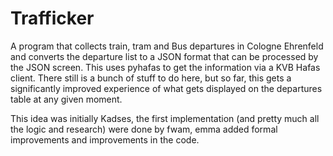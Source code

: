 # Trafficker
A program that collects train, tram and Bus departures in Cologne Ehrenfeld and converts the departure list to a JSON format that can be processed by the JSON screen.
This uses pyhafas to get the information via a KVB Hafas client. There still is a bunch of stuff to do here, but so far, this gets a significantly improved experience of what gets displayed on the departures table at any given moment.

This idea was initially Kadses, the first implementation (and pretty much all the logic and research) were done by fwam, emma added formal improvements and improvements in the code.
